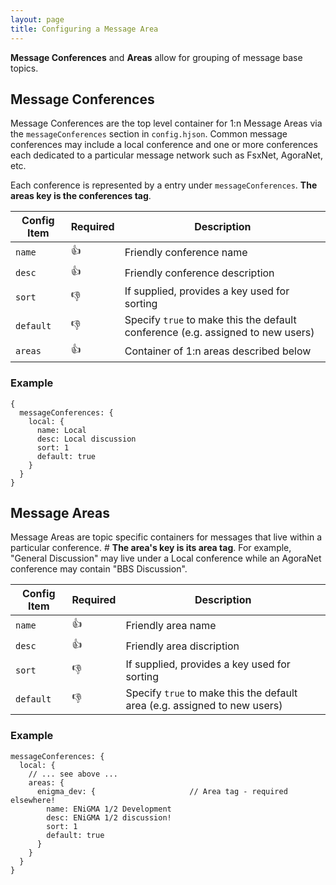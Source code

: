 ```yaml
---
layout: page
title: Configuring a Message Area
---
```

**Message Conferences** and **Areas** allow for grouping of message base topics.

## Message Conferences
Message Conferences are the top level container for 1:n Message Areas via the `messageConferences` section 
in `config.hjson`. Common message conferences may include a local conference and one or more conferences 
each dedicated to a particular message network such as FsxNet, AgoraNet, etc.

Each conference is represented by a entry under `messageConferences`. **The areas key is the conferences tag**.

| Config Item | Required | Description                                                                     |
|-------------|----------|---------------------------------------------------------------------------------|
| `name`      | :+1:     | Friendly conference name                                                        |
| `desc`      | :+1:     | Friendly conference description                                                 |
| `sort`      | :-1:     | If supplied, provides a key used for sorting                                    |
| `default`   | :-1:     | Specify `true` to make this the default conference (e.g. assigned to new users) |
| `areas`     | :+1:     | Container of 1:n areas described below                                          |

### Example

```hjson
{
  messageConferences: {
    local: {
      name: Local
      desc: Local discussion
      sort: 1
      default: true
    }
  }
}
```

## Message Areas
Message Areas are topic specific containers for messages that live within a particular conference. #
**The area's key is its area tag**. For example, "General Discussion" may live under a Local conference 
while an AgoraNet conference may contain "BBS Discussion".

| Config Item | Required | Description                                                                     |
|-------------|----------|---------------------------------------------------------------------------------|
| `name`      | :+1:     | Friendly area name                                                              |
| `desc`      | :+1:     | Friendly area discription                                                       |
| `sort`      | :-1:     | If supplied, provides a key used for sorting                                    |
| `default`   | :-1:     | Specify `true` to make this the default area (e.g. assigned to new users)       |

### Example

```hjson
messageConferences: {
  local: {
    // ... see above ...
    areas: {
      enigma_dev: {                     // Area tag - required elsewhere!
        name: ENiGMA 1/2 Development   
        desc: ENiGMA 1/2 discussion!   
        sort: 1                        
        default: true                   
      }
    }
  }
}
```
